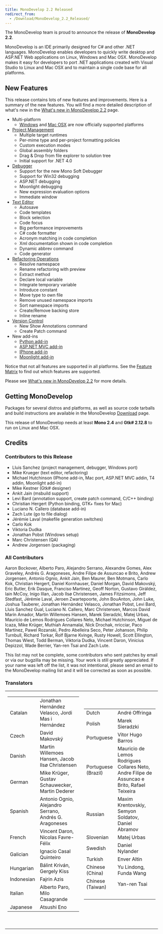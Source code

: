 ```yaml
---
title: MonoDevelop 2.2 Released
redirect_from:
  - /Download/MonoDevelop_2.2_Released/
---
```


The MonoDevelop team is proud to announce the release of **MonoDevelop 2.2**.

MonoDevelop is an IDE primarily designed for C# and other .NET languages. MonoDevelop enables developers to quickly write desktop and ASP.NET Web applications on Linux, Windows and Mac OSX. MonoDevelop makes it easy for developers to port .NET applications created with Visual Studio to Linux and Mac OSX and to maintain a single code base for all platforms.

New Features
------------

This release contains lots of new features and improvements. Here is a summary of the new features. You will find a more detailed description of what's new in the [What's new in MonoDevelop 2.2](/documentation/release-notes/whats-new-in-monodevelop-2.2/) page.

-   Multi-platform
    -   [Windows](/documentation/release-notes/whats-new-in-monodevelop-2.2/#windows-support) and [Mac OSX](/documentation/release-notes/whats-new-in-monodevelop-2.2/#mac-support) are now officially supported platforms
-   [Project Management](/documentation/release-notes/whats-new-in-monodevelop-2.2/#project-management)
    -   Multiple target runtimes
    -   Per-mime type and per-project formatting policies
    -   Custom execution modes
    -   Global assembly folders
    -   Drag & Drop from file explorer to solution tree
    -   Initial support for .NET 4.0
-   [Debugger](/documentation/release-notes/whats-new-in-monodevelop-2.2/#debugger)
    -   Support for the new Mono Soft Debugger
    -   Support for Win32 debugging
    -   ASP.NET debugging
    -   Moonlight debugging
    -   New expression evaluation options
    -   Immediate window
-   [Text Editor](/documentation/release-notes/whats-new-in-monodevelop-2.2/#text-editor)
    -   Autosave
    -   Code templates
    -   Block selection
    -   Code focus
    -   Big performance improvements
    -   C# code formatter
    -   Acronym matching in code completion
    -   Xml documentation shown in code completion
    -   Dynamic abbrev command
    -   Code generator
-   [Refactoring Operations](/documentation/release-notes/whats-new-in-monodevelop-2.2/#refactoring)
    -   Resolve namespace
    -   Rename refactoring with preview
    -   Extract method
    -   Declare local variable
    -   Integrate temporary variable
    -   Introduce constant
    -   Move type to own file
    -   Remove unused namespace imports
    -   Sort namespace imports
    -   Create/Remove backing store
    -   Inline rename
-   [Version Control](/documentation/release-notes/whats-new-in-monodevelop-2.2/#version-control)
    -   New Show Annotations command
    -   Create Patch command
-   New add-ins
    -   [Python add-in](/documentation/release-notes/whats-new-in-monodevelop-2.2/#python-binding)
    -   [ASP.NET MVC add-in](/documentation/release-notes/whats-new-in-monodevelop-2.2/#aspnet-mvc-add-in)
    -   [IPhone add-in](/documentation/release-notes/whats-new-in-monodevelop-2.2/#iphone-add-in)
    -   [Moonlight add-in](/documentation/release-notes/whats-new-in-monodevelop-2.2/#iphone-add-in)

Notice that not all features are supported in all platforms. See the [Feature Matrix](/documentation/release-notes/whats-new-in-monodevelop-2.2/#feature-matrix) to find out which features are supported.

Please see [What's new in MonoDevelop 2.2](/documentation/release-notes/whats-new-in-monodevelop-2.2/) for more details.

Getting MonoDevelop
-------------------

Packages for several distros and platforms, as well as source code tarballs and build instructions are available in the MonoDevelop [Download](/download/) page.

This release of MonoDevelop needs at least **Mono 2.4** and **Gtk# 2.12.8** to run on Linux and Mac OSX.

Credits
-------

### Contributors to this Release

-   Lluis Sanchez (project management, debugger, Windows port)
-   Mike Krueger (text editor, refactoring)
-   Michael Hutchinson (IPhone add-in, Mac port, ASP.NET MVC addin, T4 addin, Moonlight add-in)
-   Mike Kestner (Gtk# designer)
-   Ankit Jain (msbuild support)
-   Levi Bard (annotation support, create patch command, C/C++ binding)
-   Christian Hergert (Python binding, GTK+ fixes for Mac)
-   Luciano N. Callero (database add-in)
-   Zach Lute (go to file dialog)
-   Jérémie Laval (makefile generation switches)
-   Carlo Kok
-   Viktoria Dudka
-   Jonathan Pobst (Windows setup)
-   Marc Christensen (QA)
-   Andrew Jorgensen (packaging)

### All Contributors

Aaron Bockover, Alberto Paro, Alejandro Serrano, Alexandre Gomes, Alex Graveley, Andrés G. Aragoneses, Andre Filipe de Assuncao e Brito, Andrew Jorgensen, Antonio Ognio, Ankit Jain, Ben Maurer, Ben Motmans, Carlo Kok, Christian Hergert, Daniel Kornhauser, Daniel Morgan, David Makovský, Eric Butler, Erik Dasque, Franciso Martinez, Geoff Norton, Gustavo Giráldez, Iain McCoy, Inigo Illan, Jacob Ilsø Christensen, James Fitzsimons, Jeff Stedfast, Jérémie Laval, Jeroen Zwartepoorte, John BouAnton, John Luke, Joshua Tauberer, Jonathan Hernández Velasco, Jonathan Pobst, Levi Bard, Lluis Sanchez Gual, Luciano N. Callero, Marc Christensen, Marcos David Marín Amador, Martin Willemoes Hansen, Marek Sieradzki, Matej Urbas, Maurício de Lemos Rodrigues Collares Neto, Michael Hutchinson, Miguel de Icaza, Mike Krüger, Muthiah Annamalai, Nick Drochak, nricciar, Paco Martínez, Pawel Rozanski, Pedro Abelleira Seco, Peter Johanson, Philip Turnbull, Richard Torkar, Rolf Bjarne Kvinge, Rusty Howell, Scott Ellington, Thomas Wiest, Todd Berman, Viktoria Dudka, Vincent Daron, Vinicius Depizzol, Wade Berrier, Yan-ren Tsai and Zach Lute.

This list may not be complete, some contributors who sent patches by email or via our bugzilla may be missing. Your work is still greatly appreciated. If your name was left off the list, it was not intentional, please send an email to the MonoDevelop mailing list and it will be corrected as soon as possible.

### Translators

<table>
<colgroup>
<col width="50%" />
<col width="50%" />
</colgroup>
<tbody>
<tr class="odd">
<td align="left"><table>
<tbody>
<tr class="odd">
<td align="left">Catalan</td>
<td align="left">Jonathan Hernández Velasco, Jordi Mas i Hernández</td>
</tr>
<tr class="even">
<td align="left">Czech</td>
<td align="left">David Makovský</td>
</tr>
<tr class="odd">
<td align="left">Danish</td>
<td align="left">Martin Willemoes Hansen, Jacob Ilsø Christensen</td>
</tr>
<tr class="even">
<td align="left">German</td>
<td align="left">Mike Krüger, Gustav Schauwecker, Martin Dederer</td>
</tr>
<tr class="odd">
<td align="left">Spanish</td>
<td align="left">Antonio Ognio, Alejandro Serrano, Andrés G. Aragoneses</td>
</tr>
<tr class="even">
<td align="left">French</td>
<td align="left">Vincent Daron, Nicolas Favre-Félix</td>
</tr>
<tr class="odd">
<td align="left">Galician</td>
<td align="left">Ignacio Casal Quinteiro</td>
</tr>
<tr class="even">
<td align="left">Hungarian</td>
<td align="left">Bálint Kriván, Gergely Kiss</td>
</tr>
<tr class="odd">
<td align="left">Indonesian</td>
<td align="left">Fajrin Azis</td>
</tr>
<tr class="even">
<td align="left">Italian</td>
<td align="left">Alberto Paro, Milo Casagrande</td>
</tr>
<tr class="odd">
<td align="left">Japanese</td>
<td align="left">Atsushi Eno</td>
</tr>
</tbody>
</table>
<p> </p></td>
<td align="left"><table>
<tbody>
<tr class="odd">
<td align="left">Dutch</td>
<td align="left">André Offringa</td>
</tr>
<tr class="even">
<td align="left">Polish</td>
<td align="left">Marek Sieradzki</td>
</tr>
<tr class="odd">
<td align="left">Portuguese</td>
<td align="left">Vitor Hugo Barros</td>
</tr>
<tr class="even">
<td align="left">Portuguese<br /> (Brazil)</td>
<td align="left">Mauricio de Lemos Rodrigues Collares Neto, Andre Filipe de Assuncao e Brito, Rafael Teixeira</td>
</tr>
<tr class="odd">
<td align="left">Russian</td>
<td align="left">Maxim Krentovskiy, Semyon Soldatov, Daniel Abramov</td>
</tr>
<tr class="even">
<td align="left">Slovenian</td>
<td align="left">Matej Urbas</td>
</tr>
<tr class="odd">
<td align="left">Swedish</td>
<td align="left">Daniel Nylander</td>
</tr>
<tr class="even">
<td align="left">Turkish</td>
<td align="left">Enver Altin</td>
</tr>
<tr class="odd">
<td align="left">Chinese<br /> (China)</td>
<td align="left">Yu Lindong, Funda Wang</td>
</tr>
<tr class="even">
<td align="left">Chinese<br /> (Taiwan)</td>
<td align="left">Yan-ren Tsai</td>
</tr>
<tr class="odd">
<td align="left"> </td>
<td align="left"> </td>
</tr>
</tbody>
</table>
<p> </p></td>
</tr>
</tbody>
</table>
